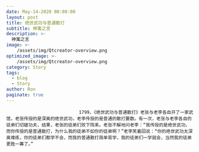 ```yaml
---
date: May-14-2020 00:00:00
layout: post
title: 绝世武功与普通散打
subtitle: 神寓之言
description: >-
  神寓之言
image: >-
    /assets/img/Qtcreator-overview.png
optimized_image: >-
    /assets/img/Qtcreator-overview.png
category: Story
tags:
  - blog
  - Story
author: Ron
paginate: true
---
```


							　　1799，《绝世武功与普通散打》老张与老李各自开了一家武馆，老张传授的是深奥的绝世武功，老李传授的是普通的散打要数。有一次，老张与老李各自的徒弟们切磋功夫，结果，老张的徒弟们败下阵来。老张不解地问老李：“我传授的是绝世武功，而你传授的是普通散打，为什么我的徒弟不如你的徒弟啊？”老李笑着回说：“你的绝世武功太深奥难练，你的徒弟们都学不会，而我的普通散打简单易学，我的徒弟们一学就会，当然我的徒弟更胜一筹了。”
							
							
						